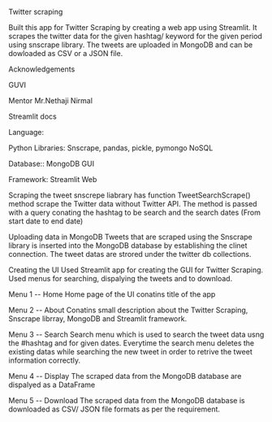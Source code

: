 Twitter scraping

Built this app for Twitter Scraping by creating a web app using Streamlit. It scrapes the twitter data for the given hashtag/ keyword for the given period using snscrape library. The tweets are uploaded in MongoDB and can be dowloaded as CSV or a JSON file.

Acknowledgements

GUVI

Mentor Mr.Nethaji Nirmal

Streamlit docs

Language:

Python Libraries: Snscrape, pandas, pickle, pymongo NoSQL 

Database:: MongoDB GUI 

Framework: Streamlit Web 

Scraping the tweet
snscrepe liabrary has function TweetSearchScrape() method scrape the Twitter data without Twitter API. The method is passed with a query conating the hashtag to be search and the search dates (From start date to end date)

Uploading data in MongoDB
Tweets that are scraped using the Snscrape library is inserted into the MongoDB database by establishing the clinet connection. The tweet datas are strored under the twitter db collections.

Creating the UI
Used Streamlit app for creating the GUI for Twitter Scraping. Used menus for searching, dispalying the tweets and to download.

Menu 1 -- Home
Home page of the UI conatins title of the app

Menu 2 -- About
Conatins small description about the Twitter Scraping, Snscrape librray, MongoDB and Streamlit framework.

Menu 3 -- Search
Search menu which is used to search the tweet data usng the #hashtag and for given dates. Everytime the search menu deletes the existing datas while searching the new tweet in order to retrive the tweet information correctly.

Menu 4 -- Display
The scraped data from the MongoDB database are dispalyed as a DataFrame

Menu 5 -- Download
The scraped data from the MongoDB database is downloaded as CSV/ JSON file formats as per the requirement.
